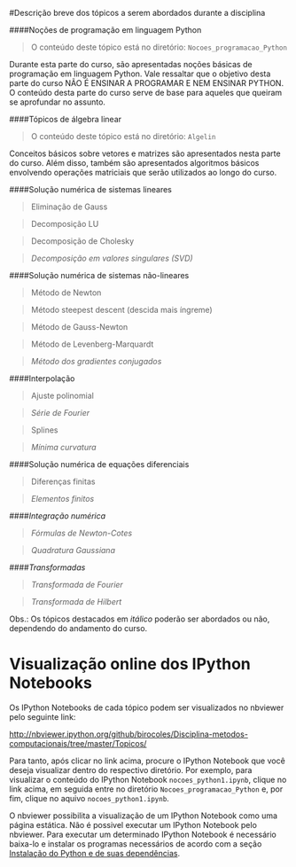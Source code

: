#Descrição breve dos tópicos a serem abordados durante a disciplina

####Noções de programação em linguagem Python

> O conteúdo deste tópico está no diretório: `Nocoes_programacao_Python`

Durante esta parte do curso, são apresentadas noções básicas de
programação em linguagem Python. Vale ressaltar que o objetivo desta
parte do curso NÃO É ENSINAR A PROGRAMAR E NEM ENSINAR PYTHON. O
conteúdo desta parte do curso serve de base para aqueles que 
queiram se aprofundar no assunto.

####Tópicos de álgebra linear

> O conteúdo deste tópico está no diretório: `Algelin`

Conceitos básicos sobre vetores e matrizes são apresentados nesta
parte do curso. Além disso, também são apresentados algoritmos 
básicos envolvendo operações matriciais que serão utilizados ao
longo do curso.

####Solução numérica de sistemas lineares

> Eliminação de Gauss

> Decomposição LU

> Decomposição de Cholesky

> *Decomposição em valores singulares (SVD)*

####Solução numérica de sistemas não-lineares

> Método de Newton

> Método steepest descent (descida mais íngreme)

> Método de Gauss-Newton

> Método de Levenberg-Marquardt

> *Método dos gradientes conjugados*

####Interpolação

> Ajuste polinomial

> *Série de Fourier*

> Splines

> *Mínima curvatura*

####Solução numérica de equações diferenciais

> Diferenças finitas

> *Elementos finitos*

####*Integração numérica*

> *Fórmulas de Newton-Cotes*

> *Quadratura Gaussiana*

####*Transformadas*

> *Transformada de Fourier*

> *Transformada de Hilbert*

Obs.: Os tópicos destacados em *itálico* poderão ser abordados ou não,
dependendo do andamento do curso.

# Visualização online dos IPython Notebooks

Os IPython Notebooks de cada tópico podem ser visualizados 
no nbviewer pelo seguinte link:

http://nbviewer.ipython.org/github/birocoles/Disciplina-metodos-computacionais/tree/master/Topicos/

Para tanto, após clicar no link acima, procure o IPython Notebook que 
você deseja visualizar dentro do respectivo diretório. Por exemplo,
para visualizar o conteúdo do IPython Notebook `nocoes_python1.ipynb`,
clique no link acima, em seguida entre no diretório `Nocoes_programacao_Python`
e, por fim, clique no aquivo `nocoes_python1.ipynb`.

O nbviewer possibilita a visualização de um IPython Notebook 
como uma página estática. Não é possivel executar um IPython Notebook
pelo nbviewer. Para executar um determinado
IPython Notebook é necessário baixa-lo e instalar os programas
necessários de acordo com a seção
[Instalação do Python e de suas dependências](https://github.com/birocoles/Disciplina-metodos-computacionais#instala%C3%A7%C3%A3o-do-python-e-de-suas-depend%C3%AAncias).
